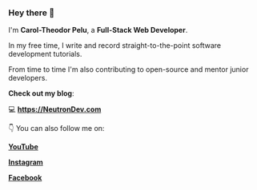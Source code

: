 ### Hey there 👋

<!--
**Tynael/Tynael** is a ✨ _special_ ✨ repository because its `README.md` (this file) appears on your GitHub profile.

Here are some ideas to get you started:

- 🔭 I’m currently working on ...
- 🌱 I’m currently learning ...
- 👯 I’m looking to collaborate on ...
- 🤔 I’m looking for help with ...
- 💬 Ask me about ...
- 📫 How to reach me: ...
- 😄 Pronouns: ...
- ⚡ Fun fact: ...
-->
I'm **Carol-Theodor Pelu**, a **Full-Stack Web Developer**.

In my free time, I write and record straight-to-the-point software development tutorials.

From time to time I'm also contributing to open-source and mentor junior developers.

**Check out my blog**:

💻 **https://NeutronDev.com**


👇 You can also follow me on:

**[YouTube](https://www.youtube.com/neutrondev)**

**[Instagram](https://www.instagram.com/neutrondevcom/)**

**[Facebook](https://www.facebook.com/neutrondevcom)**
